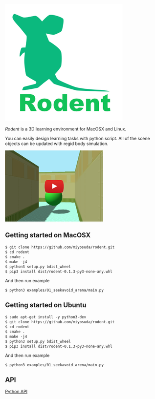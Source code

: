 ![rodent_logo](./doc/image/rodent_logo.png)

*Rodent* is a 3D learning environment for MacOSX and Linux.

You can easily design learning tasks with python script. All of the scene objects can be updated with regid body simulation.

[![preview](./doc/image/preview.png)](https://youtu.be/6thMDZlAzkk)

## Getting started on MacOSX

    $ git clone https://github.com/miyosuda/rodent.git
    $ cd rodent
    $ cmake .
    $ make -j4
    $ python3 setup.py bdist_wheel
    $ pip3 install dist/rodent-0.1.3-py3-none-any.whl

And then run example

    $ python3 examples/01_seekavoid_arena/main.py


## Getting started on Ubuntu

    $ sudo apt-get install -y python3-dev
    $ git clone https://github.com/miyosuda/rodent.git
    $ cd rodent
    $ cmake .
    $ make -j4
    $ python3 setup.py bdist_wheel
    $ pip3 install dist/rodent-0.1.3-py3-none-any.whl

And then run example

    $ python3 examples/01_seekavoid_arena/main.py


## API

[Python API](doc/python_api.md)
